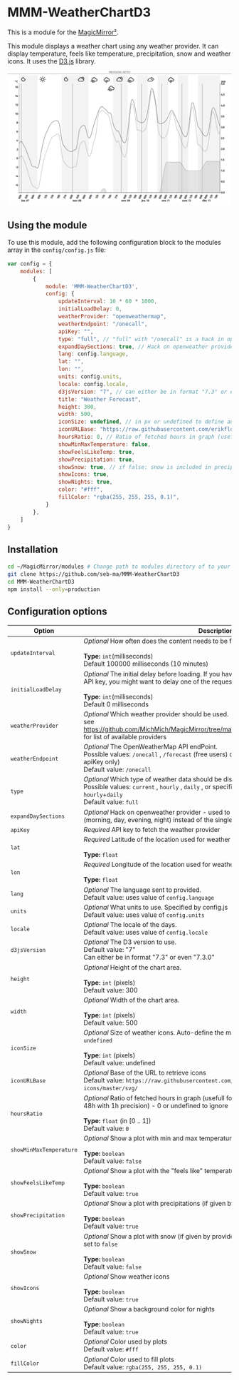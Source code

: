 # MMM-WeatherChartD3

This is a module for the [MagicMirror²](https://github.com/MichMich/MagicMirror/).

This module displays a weather chart using any weather provider. It can display temperature, feels like temperature, precipitation, snow and weather icons.
It uses the [D3.js](https://d3js.org/) library.

![sample](images/sample.png)

## Using the module

To use this module, add the following configuration block to the modules array in the `config/config.js` file:
```js
var config = {
	modules: [
		{
			module: 'MMM-WeatherChartD3',
			config: {
				updateInterval: 10 * 60 * 1000,
				initialLoadDelay: 0,
				weatherProvider: "openweathermap",
				weatherEndpoint: "/onecall",
				apiKey: "",
				type: "full", // "full" with "/onecall" is a hack in openweathermap provider
				expandDaySections: true, // Hack on openweather provider - used to split in 4 entries the 4 data of a day
				lang: config.language,
				lat: "",
				lon: "",
				units: config.units,
				locale: config.locale,
				d3jsVersion: "7", // can either be in format "7.3" or even "7.3.0"
				title: "Weather Forecast",
				height: 300,
				width: 500,
				iconSize: undefined, // in px or undefined to define automatically at first call
				iconURLBase: "https://raw.githubusercontent.com/erikflowers/weather-icons/master/svg/",
				hoursRatio: 0, // Ratio of fetched hours in graph (usefull for openweathermap onecall that gives 48h with 1h precision) - 0 or undefined to ignore
				showMinMaxTemperature: false,
				showFeelsLikeTemp: true,
				showPrecipitation: true,
				showSnow: true, // if false: snow is included in precipitations
				showIcons: true,
				showNights: true,
				color: "#fff",
				fillColor: "rgba(255, 255, 255, 0.1)",
			}
		},
	]
}
```

## Installation

```sh
cd ~/MagicMirror/modules # Change path to modules directory of to your actual MagiMirror² installation
git clone https://github.com/seb-ma/MMM-WeatherChartD3
cd MMM-WeatherChartD3
npm install --only=production
```

## Configuration options

| Option                  | Description
|------------------------ |------------
| `updateInterval`        | *Optional* How often does the content needs to be fetched? (Milliseconds) <br><br>**Type:** `int`(milliseconds) <br>Default 100000 milliseconds (10 minutes)
| `initialLoadDelay`      | *Optional* The initial delay before loading. If you have multiple modules that use the same API key, you might want to delay one of the requests. (Milliseconds) <br><br>**Type:** `int`(milliseconds) <br>Default 0 milliseconds
| `weatherProvider`       | *Optional* Which weather provider should be used. <br>see https://github.com/MichMich/MagicMirror/tree/master/modules/default/weather/providers for list of available providers
| `weatherEndpoint`       | *Optional* The OpenWeatherMap API endPoint. <br>Possible values: `/onecall` , `/forecast` (free users) or `/forecast/daily` (paying users or old apiKey only) <br>Default value: `/onecall`
| `type`                  | *Optional* Which type of weather data should be displayed. <br>Possible values: `current` , `hourly` , `daily` , or specific value `full` which is a join of data from `hourly`+`daily` <br>Default value: `full`
| `expandDaySections`     | *Optional* Hack on openweather provider - used to split in 4 entries the 4 data of a day (morning, day, evening, night) instead of the single `day` value
| `apiKey`                | *Required* API key to fetch the weather provider 
| `lat`                   | *Required* Latitude of the location used for weather information. <br><br>**Type:** `float`
| `lon`                   | *Required* Longitude of the location used for weather information. <br><br>**Type:** `float`
| `lang`                  | *Optional* The language sent to provided. <br>Default value: uses value of `config.language`
| `units`                 | *Optional* What units to use. Specified by config.js <br>Default value: uses value of `config.units`
| `locale`                | *Optional* The locale of the days. <br>Default value: uses value of `config.locale`
| `d3jsVersion`           | *Optional* The D3 version to use. <br>Default value: "7" <br>Can either be in format "7.3" or even "7.3.0"
| `height`                | *Optional* Height of the chart area. <br><br>**Type:** `int` (pixels)<br>Default value: 300
| `width`                 | *Optional* Width of the chart area. <br><br>**Type:** `int` (pixels)<br>Default value: 500
| `iconSize`              | *Optional* Size of weather icons. Auto-define the maximum possible size that fit in chart if `undefined` <br><br>**Type:** `int` (pixels)<br>Default value: undefined
| `iconURLBase`           | *Optional* Base of the URL to retrieve icons<br> Default value: `https://raw.githubusercontent.com/erikflowers/weather-icons/master/svg/`
| `hoursRatio`            | *Optional* Ratio of fetched hours in graph (usefull for openweathermap onecall that gives 48h with 1h precision) - 0 or undefined to ignore <br><br>**Type:** `float` (in [0 .. 1])<br>Default value: `0`
| `showMinMaxTemperature` | *Optional* Show a plot with min and max temperature for each day (if given by provider) <br><br>**Type:** `boolean`<br>Default value: `false`
| `showFeelsLikeTemp`     | *Optional* Show a plot with the "feels like" temperature (if given by provider) <br><br>**Type:** `boolean`<br>Default value: `true`
| `showPrecipitation`     | *Optional* Show a plot with precipitations (if given by provider). <br><br>**Type:** `boolean`<br>Default value: `true`
| `showSnow`              | *Optional* Show a plot with snow (if given by provider). Include snow in precipitations plot if set to `false` <br><br>**Type:** `boolean`<br>Default value: `false`
| `showIcons`             | *Optional* Show weather icons <br><br>**Type:** `boolean`<br>Default value: `true`
| `showNights`            | *Optional* Show a background color for nights <br><br>**Type:** `boolean`<br>Default value: `true`
| `color`                 | *Optional* Color used by plots <br>Default value: `#fff`
| `fillColor`             | *Optional* Color used to fill plots <br>Default value: `rgba(255, 255, 255, 0.1)`